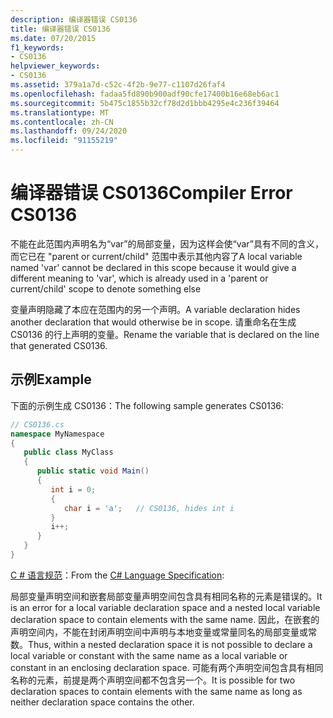 ```yaml
---
description: 编译器错误 CS0136
title: 编译器错误 CS0136
ms.date: 07/20/2015
f1_keywords:
- CS0136
helpviewer_keywords:
- CS0136
ms.assetid: 379a1a7d-c52c-4f2b-9e77-c1107d26faf4
ms.openlocfilehash: fadaa5fd890b900adf90cfe17400b16e68eb6ac1
ms.sourcegitcommit: 5b475c1855b32cf78d2d1bbb4295e4c236f39464
ms.translationtype: MT
ms.contentlocale: zh-CN
ms.lasthandoff: 09/24/2020
ms.locfileid: "91155219"
---
```

# <a name="compiler-error-cs0136"></a><span data-ttu-id="c6769-103">编译器错误 CS0136</span><span class="sxs-lookup"><span data-stu-id="c6769-103">Compiler Error CS0136</span></span>

<span data-ttu-id="c6769-104">不能在此范围内声明名为“var”的局部变量，因为这样会使“var”具有不同的含义，而它已在 "parent or current/child" 范围中表示其他内容了</span><span class="sxs-lookup"><span data-stu-id="c6769-104">A local variable named 'var' cannot be declared in this scope because it would give a different meaning to 'var', which is already used in a 'parent or current/child' scope to denote something else</span></span>  
  
 <span data-ttu-id="c6769-105">变量声明隐藏了本应在范围内的另一个声明。</span><span class="sxs-lookup"><span data-stu-id="c6769-105">A variable declaration hides another declaration that would otherwise be in scope.</span></span> <span data-ttu-id="c6769-106">请重命名在生成 CS0136 的行上声明的变量。</span><span class="sxs-lookup"><span data-stu-id="c6769-106">Rename the variable that is declared on the line that generated CS0136.</span></span>  
  
## <a name="example"></a><span data-ttu-id="c6769-107">示例</span><span class="sxs-lookup"><span data-stu-id="c6769-107">Example</span></span>  

 <span data-ttu-id="c6769-108">下面的示例生成 CS0136：</span><span class="sxs-lookup"><span data-stu-id="c6769-108">The following sample generates CS0136:</span></span>  
  
```csharp
// CS0136.cs  
namespace MyNamespace  
{  
   public class MyClass  
   {  
      public static void Main()  
      {  
         int i = 0;  
         {  
            char i = 'a';   // CS0136, hides int i  
         }  
         i++;  
      }  
   }  
}  
```  
  
<span data-ttu-id="c6769-109">[C # 语言规范](~/_csharplang/spec/basic-concepts.md#declarations)：</span><span class="sxs-lookup"><span data-stu-id="c6769-109">From the [C# Language Specification](~/_csharplang/spec/basic-concepts.md#declarations):</span></span>  
  
<span data-ttu-id="c6769-110">局部变量声明空间和嵌套局部变量声明空间包含具有相同名称的元素是错误的。</span><span class="sxs-lookup"><span data-stu-id="c6769-110">It is an error for a local variable declaration space and a nested local variable declaration space to contain elements with the same name.</span></span> <span data-ttu-id="c6769-111">因此，在嵌套的声明空间内，不能在封闭声明空间中声明与本地变量或常量同名的局部变量或常数。</span><span class="sxs-lookup"><span data-stu-id="c6769-111">Thus, within a nested declaration space it is not possible to declare a local variable or constant with the same name as a local variable or constant in an enclosing declaration space.</span></span> <span data-ttu-id="c6769-112">可能有两个声明空间包含具有相同名称的元素，前提是两个声明空间都不包含另一个。</span><span class="sxs-lookup"><span data-stu-id="c6769-112">It is possible for two declaration spaces to contain elements with the same name as long as neither declaration space contains the other.</span></span>
